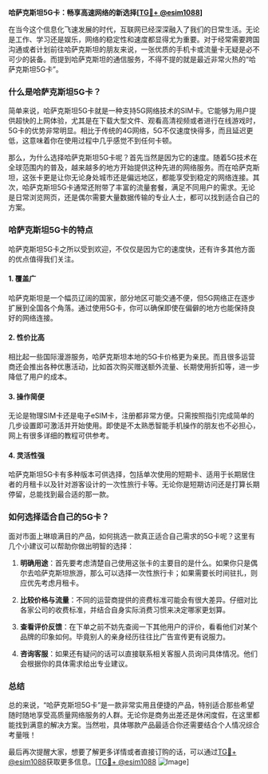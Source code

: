 **哈萨克斯坦5G卡：畅享高速网络的新选择[[TG💪+ @esim1088](https://t.me/s/esim1088)]**

在当今这个信息化飞速发展的时代，互联网已经深深融入了我们的日常生活。无论是工作、学习还是娱乐，网络的稳定性和速度都显得尤为重要。对于经常需要跨国沟通或者计划前往哈萨克斯坦的朋友来说，一张优质的手机卡或流量卡无疑是必不可少的装备。而提到哈萨克斯坦的通信服务，不得不提的就是最近非常火热的“哈萨克斯坦5G卡”。

### 什么是哈萨克斯坦5G卡？

简单来说，哈萨克斯坦5G卡就是一种支持5G网络技术的SIM卡。它能够为用户提供超快的上网体验，尤其是在下载大型文件、观看高清视频或者进行在线游戏时，5G卡的优势非常明显。相比于传统的4G网络，5G不仅速度快得多，而且延迟更低，这意味着你在使用过程中几乎感觉不到任何卡顿。

那么，为什么选择哈萨克斯坦5G卡呢？首先当然是因为它的速度。随着5G技术在全球范围内的普及，越来越多的地方开始提供这种先进的网络服务。而在哈萨克斯坦，这张卡更是让你无论身处城市还是偏远地区，都能享受到稳定的网络连接。其次，哈萨克斯坦5G卡通常还附带了丰富的流量套餐，满足不同用户的需求。无论是日常浏览网页，还是偶尔需要大量数据传输的专业人士，都可以找到适合自己的方案。

### 哈萨克斯坦5G卡的特点

哈萨克斯坦5G卡之所以受到欢迎，不仅仅是因为它的速度快，还有许多其他方面的优点值得我们关注。

#### 1. **覆盖广**
哈萨克斯坦是一个幅员辽阔的国家，部分地区可能交通不便，但5G网络正在逐步扩展到全国各个角落。通过使用5G卡，你可以确保即使在偏僻的地方也能保持良好的网络连接。

#### 2. **性价比高**
相比起一些国际漫游服务，哈萨克斯坦本地的5G卡价格更为亲民。而且很多运营商还会推出各种优惠活动，比如首次购买赠送额外流量、长期使用折扣等，进一步降低了用户的成本。

#### 3. **操作简便**
无论是物理SIM卡还是电子eSIM卡，注册都非常方便。只需按照指引完成简单的几步设置即可激活并开始使用。即使是不太熟悉智能手机操作的朋友也不必担心，网上有很多详细的教程可供参考。

#### 4. **灵活性强**
哈萨克斯坦5G卡有多种版本可供选择，包括单次使用的短期卡、适用于长期居住者的月租卡以及针对游客设计的一次性旅行卡等。无论你是短期访问还是打算长期停留，总能找到最合适的那一款。

### 如何选择适合自己的5G卡？

面对市面上琳琅满目的产品，如何挑选一款真正适合自己需求的5G卡呢？这里有几个小建议可以帮助你做出明智的选择：

1. **明确用途**：首先要考虑清楚自己使用这张卡的主要目的是什么。如果你只是偶尔去哈萨克斯坦旅游，那么可以选择一次性旅行卡；如果需要长时间驻扎，则应优先考虑月租卡。
   
2. **比较价格与流量**：不同的运营商提供的资费标准可能会有很大差异。仔细对比各家公司的收费标准，并结合自身实际消费习惯来决定哪家更划算。

3. **查看评价反馈**：在下单之前不妨先查阅一下其他用户的评价，看看他们对某个品牌的印象如何。毕竟别人的亲身经历往往比广告宣传更有说服力。

4. **咨询客服**：如果还有疑问的话可以直接联系相关客服人员询问具体情况。他们会根据你的具体需求给出专业建议。

### 总结

总的来说，“哈萨克斯坦5G卡”是一款非常实用且便捷的产品，特别适合那些希望随时随地享受高质量网络服务的人群。无论你是商务出差还是休闲度假，在这里都能找到满意的解决方案。当然啦，具体哪款产品最适合你还需要结合个人情况综合考量哦！

最后再次提醒大家，想要了解更多详情或者直接订购的话，可以通过[TG💪+ @esim1088](https://t.me/s/esim1088)获取更多信息。[[TG💪+ @esim1088](https://t.me/s/esim1088) ![Image](https://i.postimg.cc/4NQfJmqS/Snipaste-2025-05-13-00-14-12.png)]